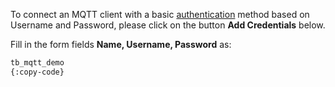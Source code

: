 To connect an MQTT client with a basic <a href="https://thingsboard.io/docs/mqtt-broker/authentication" target="_blank">authentication</a> 
method based on Username and Password, please click on the button **Add Credentials** below. 

Fill in the form fields **Name, Username, Password** as:

```bash
tb_mqtt_demo
{:copy-code}
```
<br>

